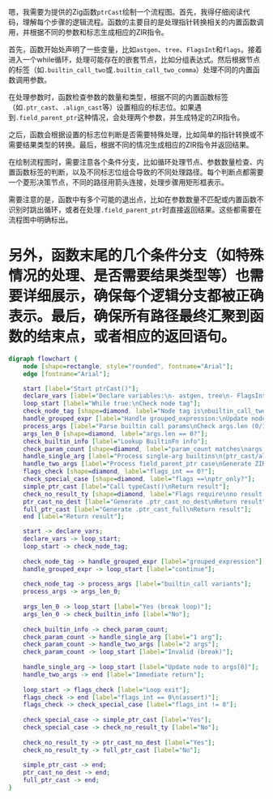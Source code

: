 嗯，我需要为提供的Zig函数`ptrCast`绘制一个流程图。首先，我得仔细阅读代码，理解每个步骤的逻辑流程。函数的主要目的是处理指针转换相关的内置函数调用，并根据不同的参数和标志生成相应的ZIR指令。

首先，函数开始处声明了一些变量，比如`astgen`、`tree`、`FlagsInt`和`flags`。接着进入一个while循环，处理可能存在的嵌套节点，比如分组表达式。然后根据节点的标签（如`.builtin_call_two`或`.builtin_call_two_comma`）处理不同的内置函数调用参数。

在处理参数时，函数检查参数的数量和类型，根据不同的内置函数标签（如`.ptr_cast`、`.align_cast`等）设置相应的标志位。如果遇到`.field_parent_ptr`这种情况，会处理两个参数，并生成特定的ZIR指令。

之后，函数会根据设置的标志位判断是否需要特殊处理，比如简单的指针转换或不需要结果类型的转换。最后，根据不同的情况生成相应的ZIR指令并返回结果。

在绘制流程图时，需要注意各个条件分支，比如循环处理节点、参数数量检查、内置函数标签的判断，以及不同标志位组合导致的不同处理路径。每个判断点都需要一个菱形决策节点，不同的路径用箭头连接，处理步骤用矩形框表示。

需要注意的是，函数中有多个可能的退出点，比如在参数数量不匹配或内置函数不识别时跳出循环，或者在处理`.field_parent_ptr`时直接返回结果。这些都需要在流程图中明确标出。

另外，函数末尾的几个条件分支（如特殊情况的处理、是否需要结果类型等）也需要详细展示，确保每个逻辑分支都被正确表示。最后，确保所有路径最终汇聚到函数的结束点，或者相应的返回语句。
================================================
```dot
digraph flowchart {
    node [shape=rectangle, style="rounded", fontname="Arial"];
    edge [fontname="Arial"];

    start [label="Start ptrCast()"];
    declare_vars [label="Declare variables:\n- astgen, tree\n- FlagsInt, flags"];
    loop_start [label="While true:\nCheck node tag"];
    check_node_tag [shape=diamond, label="Node tag is\nbuiltin_call_two,\nbuiltin_call_two_comma\nor grouped_expression?"];
    handle_grouped_expr [label="Handle grouped_expression:\nUpdate node to child"];
    process_args [label="Parse builtin call params\nCheck args.len (0/1/2)"];
    args_len_0 [shape=diamond, label="args.len == 0?"];
    check_builtin_info [label="Lookup BuiltinFn info"];
    check_param_count [shape=diamond, label="param_count matches\nargs.len?"];
    handle_single_arg [label="Process single-arg builtins\n(ptr_cast/align_cast/etc)\nSet flags"];
    handle_two_args [label="Process field_parent_ptr case\nGenerate ZIR instruction\nReturn result"];
    flags_check [shape=diamond, label="flags_int == 0?"];
    check_special_case [shape=diamond, label="flags ==\nptr_only?"];
    simple_ptr_cast [label="Call typeCast()\nReturn result"];
    check_no_result_ty [shape=diamond, label="Flags require\nno result type?"];
    ptr_cast_no_dest [label="Generate .ptr_cast_no_dest\nReturn result"];
    full_ptr_cast [label="Generate .ptr_cast_full\nReturn result"];
    end [label="Return result"];

    start -> declare_vars;
    declare_vars -> loop_start;
    loop_start -> check_node_tag;
    
    check_node_tag -> handle_grouped_expr [label="grouped_expression"];
    handle_grouped_expr -> loop_start [label="continue"];
    
    check_node_tag -> process_args [label="builtin_call variants"];
    process_args -> args_len_0;
    
    args_len_0 -> loop_start [label="Yes (break loop)"];
    args_len_0 -> check_builtin_info [label="No"];
    
    check_builtin_info -> check_param_count;
    check_param_count -> handle_single_arg [label="1 arg"];
    check_param_count -> handle_two_args [label="2 args"];
    check_param_count -> loop_start [label="Invalid (break)"];
    
    handle_single_arg -> loop_start [label="Update node to args[0]"];
    handle_two_args -> end [label="Immediate return"];
    
    loop_start -> flags_check [label="Loop exit"];
    flags_check -> end [label="flags_int == 0\n(assert)"];
    flags_check -> check_special_case [label="flags_int != 0"];
    
    check_special_case -> simple_ptr_cast [label="Yes"];
    check_special_case -> check_no_result_ty [label="No"];
    
    check_no_result_ty -> ptr_cast_no_dest [label="Yes"];
    check_no_result_ty -> full_ptr_cast [label="No"];
    
    simple_ptr_cast -> end;
    ptr_cast_no_dest -> end;
    full_ptr_cast -> end;
}
```